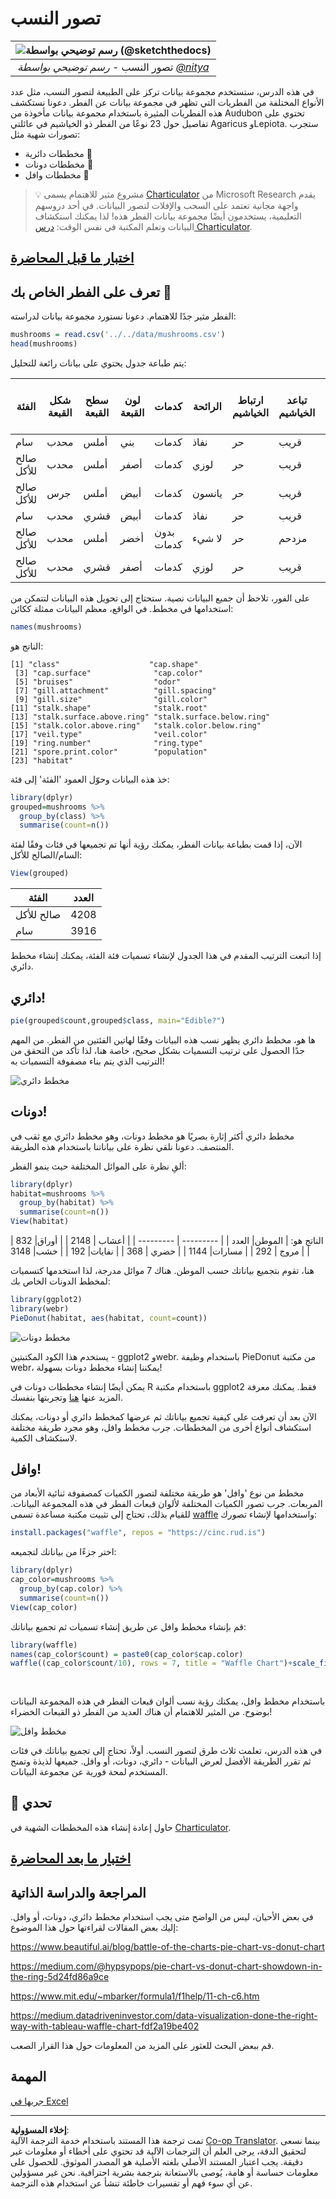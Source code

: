<!--
CO_OP_TRANSLATOR_METADATA:
{
  "original_hash": "47028abaaafa2bcb1079702d20569066",
  "translation_date": "2025-08-27T10:38:35+00:00",
  "source_file": "3-Data-Visualization/R/11-visualization-proportions/README.md",
  "language_code": "ar"
}
-->
# تصور النسب

|![ رسم توضيحي بواسطة [(@sketchthedocs)](https://sketchthedocs.dev) ](../../../sketchnotes/11-Visualizing-Proportions.png)|
|:---:|
|تصور النسب - _رسم توضيحي بواسطة [@nitya](https://twitter.com/nitya)_ |

في هذه الدرس، ستستخدم مجموعة بيانات تركز على الطبيعة لتصور النسب، مثل عدد الأنواع المختلفة من الفطريات التي تظهر في مجموعة بيانات عن الفطر. دعونا نستكشف هذه الفطريات المثيرة باستخدام مجموعة بيانات مأخوذة من Audubon تحتوي على تفاصيل حول 23 نوعًا من الفطر ذو الخياشيم في عائلتي Agaricus وLepiota. ستجرب تصورات شهية مثل:

- مخططات دائرية 🥧
- مخططات دونات 🍩
- مخططات وافل 🧇

> 💡 مشروع مثير للاهتمام يسمى [Charticulator](https://charticulator.com) من Microsoft Research يقدم واجهة مجانية تعتمد على السحب والإفلات لتصور البيانات. في أحد دروسهم التعليمية، يستخدمون أيضًا مجموعة بيانات الفطر هذه! لذا يمكنك استكشاف البيانات وتعلم المكتبة في نفس الوقت: [درس Charticulator](https://charticulator.com/tutorials/tutorial4.html).

## [اختبار ما قبل المحاضرة](https://purple-hill-04aebfb03.1.azurestaticapps.net/quiz/20)

## تعرف على الفطر الخاص بك 🍄

الفطر مثير جدًا للاهتمام. دعونا نستورد مجموعة بيانات لدراسته:

```r
mushrooms = read.csv('../../data/mushrooms.csv')
head(mushrooms)
```
يتم طباعة جدول يحتوي على بيانات رائعة للتحليل:


| الفئة     | شكل القبعة | سطح القبعة | لون القبعة | كدمات | الرائحة    | ارتباط الخياشيم | تباعد الخياشيم | حجم الخياشيم | لون الخياشيم | شكل الساق | جذر الساق | سطح الساق فوق الحلقة | سطح الساق تحت الحلقة | لون الساق فوق الحلقة | لون الساق تحت الحلقة | نوع الحجاب | لون الحجاب | عدد الحلقات | نوع الحلقة | لون طباعة الأبواغ | السكان | الموطن |
| --------- | --------- | ----------- | --------- | ------- | ------- | --------------- | ------------ | --------- | ---------- | ----------- | ---------- | ------------------------ | ------------------------ | ---------------------- | ---------------------- | --------- | ---------- | ----------- | --------- | ----------------- | ---------- | ------- |
| سام | محدب    | أملس      | بني     | كدمات | نفاذ | حر            | قريب        | ضيق    | أسود      | متسع   | متساوي      | أملس                   | أملس                   | أبيض                  | أبيض                  | جزئي   | أبيض      | واحد         | معلق   | أسود             | متناثر  | حضري   |
| صالح للأكل    | محدب    | أملس      | أصفر    | كدمات | لوزي  | حر            | قريب        | واسع     | أسود      | متسع   | مضرب       | أملس                   | أملس                   | أبيض                  | أبيض                  | جزئي   | أبيض      | واحد         | معلق   | بني             | كثير   | أعشاب |
| صالح للأكل    | جرس      | أملس      | أبيض     | كدمات | يانسون   | حر            | قريب        | واسع     | بني      | متسع   | مضرب       | أملس                   | أملس                   | أبيض                  | أبيض                  | جزئي   | أبيض      | واحد         | معلق   | بني             | كثير   | مروج |
| سام | محدب    | قشري       | أبيض     | كدمات | نفاذ | حر            | قريب        | ضيق    | بني      | متسع   | متساوي      | أملس                   | أملس                   | أبيض                  | أبيض                  | جزئي   | أبيض      | واحد         | معلق   | أسود             | متناثر  | حضري 
| صالح للأكل | محدب       |أملس       | أخضر     | بدون كدمات| لا شيء   |حر            | مزدحم       | واسع     | أسود      | مدبب   | متساوي      |  أملس | أملس                    | أبيض                 | أبيض                  | جزئي    | أبيض     | واحد         | زائل | بني             | وفير | أعشاب
|صالح للأكل  |  محدب      | قشري   | أصفر         | كدمات  | لوزي  | حر | قريب  |   واسع   |   بني  | متسع   |   مضرب                      | أملس                  | أملس    | أبيض                 |  أبيض                | جزئي      | أبيض    |  واحد  |  معلق | أسود   | كثير | أعشاب
      
على الفور، تلاحظ أن جميع البيانات نصية. ستحتاج إلى تحويل هذه البيانات لتتمكن من استخدامها في مخطط. في الواقع، معظم البيانات ممثلة ككائن:

```r
names(mushrooms)
```

الناتج هو:

```output
[1] "class"                    "cap.shape"               
 [3] "cap.surface"              "cap.color"               
 [5] "bruises"                  "odor"                    
 [7] "gill.attachment"          "gill.spacing"            
 [9] "gill.size"                "gill.color"              
[11] "stalk.shape"              "stalk.root"              
[13] "stalk.surface.above.ring" "stalk.surface.below.ring"
[15] "stalk.color.above.ring"   "stalk.color.below.ring"  
[17] "veil.type"                "veil.color"              
[19] "ring.number"              "ring.type"               
[21] "spore.print.color"        "population"              
[23] "habitat"            
```
خذ هذه البيانات وحوّل العمود 'الفئة' إلى فئة:

```r
library(dplyr)
grouped=mushrooms %>%
  group_by(class) %>%
  summarise(count=n())
```


الآن، إذا قمت بطباعة بيانات الفطر، يمكنك رؤية أنها تم تجميعها في فئات وفقًا لفئة السام/الصالح للأكل:
```r
View(grouped)
```


| الفئة | العدد |
| --------- | --------- |
| صالح للأكل | 4208 |
| سام| 3916 |



إذا اتبعت الترتيب المقدم في هذا الجدول لإنشاء تسميات فئة الفئة، يمكنك إنشاء مخطط دائري.

## دائري!

```r
pie(grouped$count,grouped$class, main="Edible?")
```
ها هو، مخطط دائري يظهر نسب هذه البيانات وفقًا لهاتين الفئتين من الفطر. من المهم جدًا الحصول على ترتيب التسميات بشكل صحيح، خاصة هنا، لذا تأكد من التحقق من الترتيب الذي يتم بناء مصفوفة التسميات به!

![مخطط دائري](../../../../../translated_images/pie1-wb.685df063673751f4b0b82127f7a52c7f9a920192f22ae61ad28412ba9ace97bf.ar.png)

## دونات!

مخطط دائري أكثر إثارة بصريًا هو مخطط دونات، وهو مخطط دائري مع ثقب في المنتصف. دعونا نلقي نظرة على بياناتنا باستخدام هذه الطريقة.

ألقِ نظرة على الموائل المختلفة حيث ينمو الفطر:

```r
library(dplyr)
habitat=mushrooms %>%
  group_by(habitat) %>%
  summarise(count=n())
View(habitat)
```
الناتج هو:
| الموطن| العدد |
| --------- | --------- |
| أعشاب    | 2148 |
| أوراق| 832 |
| مروج    | 292 |
| مسارات| 1144 |
| حضري    | 368 |
| نفايات| 192 |
| خشب| 3148 |


هنا، تقوم بتجميع بياناتك حسب الموطن. هناك 7 موائل مدرجة، لذا استخدمها كتسميات لمخطط الدونات الخاص بك:

```r
library(ggplot2)
library(webr)
PieDonut(habitat, aes(habitat, count=count))
```

![مخطط دونات](../../../../../translated_images/donut-wb.34e6fb275da9d834c2205145e39a3de9b6878191dcdba6f7a9e85f4b520449bc.ar.png)

يستخدم هذا الكود المكتبتين - ggplot2 وwebr. باستخدام وظيفة PieDonut من مكتبة webr، يمكننا إنشاء مخطط دونات بسهولة!

يمكن أيضًا إنشاء مخططات دونات في R باستخدام مكتبة ggplot2 فقط. يمكنك معرفة المزيد عنها [هنا](https://www.r-graph-gallery.com/128-ring-or-donut-plot.html) وتجربتها بنفسك.

الآن بعد أن تعرفت على كيفية تجميع بياناتك ثم عرضها كمخطط دائري أو دونات، يمكنك استكشاف أنواع أخرى من المخططات. جرب مخطط وافل، وهو مجرد طريقة مختلفة لاستكشاف الكمية.
## وافل!

مخطط من نوع 'وافل' هو طريقة مختلفة لتصور الكميات كمصفوفة ثنائية الأبعاد من المربعات. جرب تصور الكميات المختلفة لألوان قبعات الفطر في هذه المجموعة البيانات. للقيام بذلك، تحتاج إلى تثبيت مكتبة مساعدة تسمى [waffle](https://cran.r-project.org/web/packages/waffle/waffle.pdf) واستخدامها لإنشاء تصورك:

```r
install.packages("waffle", repos = "https://cinc.rud.is")
```

اختر جزءًا من بياناتك لتجميعه:

```r
library(dplyr)
cap_color=mushrooms %>%
  group_by(cap.color) %>%
  summarise(count=n())
View(cap_color)
```

قم بإنشاء مخطط وافل عن طريق إنشاء تسميات ثم تجميع بياناتك:

```r
library(waffle)
names(cap_color$count) = paste0(cap_color$cap.color)
waffle((cap_color$count/10), rows = 7, title = "Waffle Chart")+scale_fill_manual(values=c("brown", "#F0DC82", "#D2691E", "green", 
                                                                                     "pink", "purple", "red", "grey", 
                                                                                     "yellow","white"))
```

باستخدام مخطط وافل، يمكنك رؤية نسب ألوان قبعات الفطر في هذه المجموعة البيانات بوضوح. من المثير للاهتمام أن هناك العديد من الفطر ذو القبعات الخضراء!

![مخطط وافل](../../../../../translated_images/waffle.aaa75c5337735a6ef32ace0ffb6506ef49e5aefe870ffd72b1bb080f4843c217.ar.png)

في هذه الدرس، تعلمت ثلاث طرق لتصور النسب. أولاً، تحتاج إلى تجميع بياناتك في فئات ثم تقرر الطريقة الأفضل لعرض البيانات - دائري، دونات، أو وافل. جميعها لذيذة وتمنح المستخدم لمحة فورية عن مجموعة البيانات.

## 🚀 تحدي

حاول إعادة إنشاء هذه المخططات الشهية في [Charticulator](https://charticulator.com).
## [اختبار ما بعد المحاضرة](https://purple-hill-04aebfb03.1.azurestaticapps.net/quiz/21)

## المراجعة والدراسة الذاتية

في بعض الأحيان، ليس من الواضح متى يجب استخدام مخطط دائري، دونات، أو وافل. إليك بعض المقالات لقراءتها حول هذا الموضوع:

https://www.beautiful.ai/blog/battle-of-the-charts-pie-chart-vs-donut-chart

https://medium.com/@hypsypops/pie-chart-vs-donut-chart-showdown-in-the-ring-5d24fd86a9ce

https://www.mit.edu/~mbarker/formula1/f1help/11-ch-c6.htm

https://medium.datadriveninvestor.com/data-visualization-done-the-right-way-with-tableau-waffle-chart-fdf2a19be402

قم ببعض البحث للعثور على المزيد من المعلومات حول هذا القرار الصعب.
## المهمة

[جربها في Excel](assignment.md)

---

**إخلاء المسؤولية**:  
تمت ترجمة هذا المستند باستخدام خدمة الترجمة الآلية [Co-op Translator](https://github.com/Azure/co-op-translator). بينما نسعى لتحقيق الدقة، يرجى العلم أن الترجمات الآلية قد تحتوي على أخطاء أو معلومات غير دقيقة. يجب اعتبار المستند الأصلي بلغته الأصلية هو المصدر الموثوق. للحصول على معلومات حساسة أو هامة، يُوصى بالاستعانة بترجمة بشرية احترافية. نحن غير مسؤولين عن أي سوء فهم أو تفسيرات خاطئة تنشأ عن استخدام هذه الترجمة.